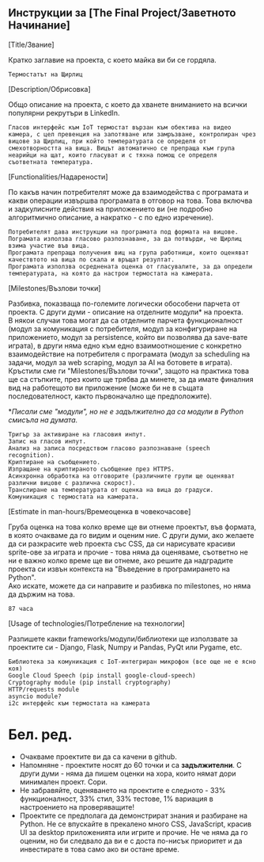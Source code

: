 ## Инструкции за [The Final Project/Заветното Начинание]

[Title/Звание]

Кратко заглавие на проекта, с което майка ви би се гордяла.

```
Термостатът на Щирлиц
```

[Description/Обрисовка]

Общо описание на проекта, с което да хванете вниманието на всички популярни рекрутъри в LinkedIn.

```
Гласов интерфейс към IoT термостат вързан към обектива на видео камера, с цел превенция на запотяване или замръзване, контролиран чрез вицове за Щирлиц, при който температурата се определя от смехотворността на вица. Вицът автоматично се препраща към група неарийци на щат, които гласуват и с тяхна помощ се определя съответната температура.
```

[Functionalities/Надарености]

По какъв начин потребителят може да взаимодейства с програмата и какви операции извършва програмата в отговор на това. Това включва и задкулисните действия на приложението ви (не подробно алгоритмично описание, а накратко - с по едно изречение).

```
Потребителят дава инструкции на програмата под формата на вицове.
Пограмата използва гласово разпознаване, за да потвърди, че Щирлиц взима участие във вица.
Програмата препраща получения виц на група работници, които оценяват качествтото на вица по скала и връщат резултат.
Програмата използва осреднената оценка от гласувалите, за да определи температурата, на която да настрои термостата на камерата.
```

[Milestones/Възлови точки]

Разбивка, показваща по-големите логически обособени парчета от проекта. С други думи - описание на отделните модули* на проекта.  
В някои случаи това могат да са отделните парчета функционалност (модул за комуникация с потребителя, модул за конфигуриране на приложението, модул за persistence, който ви позволява да save-вате играта), в други няма едно към едно взаимоотношение с конкретно взаимодействие на потребителя с програмата (модул за scheduling на задачи, модул за web scraping, модул за AI на ботовете в играта).  
Кръстили сме ги "Milestones/Възлови точки", защото на практика това ще са стъпките, през които ще трябва да минете, за да имате финалния вид на работещото ви приложение (може би не в същата последователност, както първоначално ще предположите).

**Писали сме "модули", но не е задължително да са модули в Python смисълa на думата.*

```
Тригър за активиране на гласовия инпут.
Запис на гласов инпут.
Анализ на записа посредством гласово разпознаване (speech recognition).
Криптиране на съобщението.
Изпращане на криптираното съобщение през HTTPS.
Асинхронна обработка на отговорите (различните групи ще оценяват различни вицове с различна скорост).
Транслиране на температурата от оценка на вица до градуси.
Комуникация с термостата на камерата.
```

[Estimate in man-hours/Времеоценка в човекочасове]

Груба оценка на това колко време ще ви отнеме проектът, във формата, в която очакваме да го видим и оценим ние. С други думи, ако желаете да си разкрасите web проекта със CSS, да си нарисувате красиви sprite-ове за играта и прочие - това няма да оценяваме, съответно не ни е важно колко време ще ви отнеме, ако решите да надградите проекта си извън контекста на "Въведение в програмирането на Python".  
Ако искате, можете да си направите и разбивка по milestones, но няма да държим на това.

```
87 часа
```

[Usage of technologies/Потребление на технологии]

Разпишете какви frameworks/модули/библиотеки ще използвате за проектите си - Django, Flask, Numpy и Pandas, PyQt или Pygame, etc.

```
Библиотека за комуникация с IoT-интегриран микрофон (все още не е ясно коя)
Google Cloud Speech (pip install google-cloud-speech)
Cryptography module (pip install cryptography)
HTTP/requests module
asyncio module?
i2c интерфейс към термостата на камерата
```

# Бел. ред.

- Очакваме проектите ви да са качени в github.
- Напомняне - проектите носят до 60 точки и са **задължителни**. С други думи - няма да пишем оценки на хора, които нямат дори минимален проект. Сори.
- Не забравяйте, оценяването на проектите е следното - 33% функционалност, 33% стил, 33% тестове, 1% вариация в настроението на проверяващите!
- Проектите се предполага да демонстрират знания и разбиране на Python. Не се впускайте в прекалено много CSS, JavaScript, красив UI за desktop приложенията или игрите и прочие. Не че няма да го оценим, но би следвало да ви е с доста по-нисък приоритет и да инвестирате в това само ако ви остане време.
